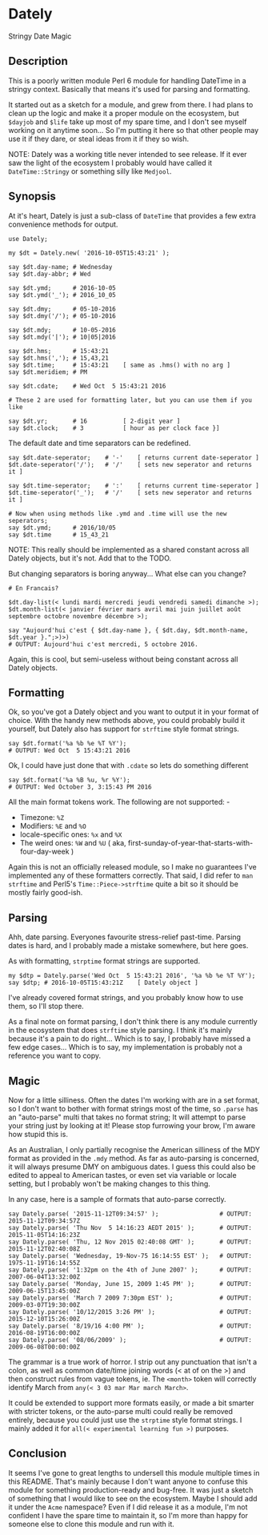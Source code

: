 # Dately
Stringy Date Magic

## Description
This is a poorly written module Perl 6 module for handling DateTime in a stringy context. Basically that means it's used for parsing and formatting.

It started out as a sketch for a module, and grew from there. I had plans to clean up the logic and make it a proper module on the ecosystem, but `$dayjob` and `$life` take up most of my spare time, and I don't see myself working on it anytime soon... So I'm putting it here so that other people may use it if they dare, or steal ideas from it if they so wish.

NOTE: Dately was a working title never intended to see release. If it ever saw the light of the ecosystem I probably would have called it `DateTime::Stringy` or something silly like `Medjool`.

## Synopsis
At it's heart, Dately is just a sub-class of `DateTime` that provides a few extra convenience methods for output.

```perl6
use Dately;

my $dt = Dately.new( '2016-10-05T15:43:21' );

say $dt.day-name; # Wednesday
say $dt.day-abbr; # Wed

say $dt.ymd;      # 2016-10-05
say $dt.ymd('_'); # 2016_10_05

say $dt.dmy;      # 05-10-2016
say $dt.dmy('/'); # 05-10-2016

say $dt.mdy;      # 10-05-2016
say $dt.mdy('|'); # 10|05|2016

say $dt.hms;      # 15:43:21
say $dt.hms(','); # 15,43,21
say $dt.time;     # 15:43:21    [ same as .hms() with no arg ]
say $dt.meridiem; # PM

say $dt.cdate;    # Wed Oct  5 15:43:21 2016

# These 2 are used for formatting later, but you can use them if you like

say $dt.yr;       # 16          [ 2-digit year ]
say $dt.clock;    # 3           [ hour as per clock face }]
```

The default date and time separators can be redefined.
```perl6
say $dt.date-seperator;    # '-'    [ returns current date-seperator ]
$dt.date-seperator('/');   # '/'    [ sets new seperator and returns it ]

say $dt.time-seperator;    # ':'    [ returns current time-seperator ]
$dt.time-seperator('_');   # '/'    [ sets new seperator and returns it ]

# Now when using methods like .ymd and .time will use the new seperators;
say $dt.ymd;      # 2016/10/05
say $dt.time      # 15_43_21
```

NOTE: This really should be implemented as a shared constant across all Dately objects, but it's not. Add that to the TODO.

But changing separators is boring anyway... What else can you change?
```perl6
# En Francais?

$dt.day-list(< lundi mardi mercredi jeudi vendredi samedi dimanche >);
$dt.month-list(< janvier février mars avril mai juin juillet août septembre octobre novembre décembre >);

say "Aujourd'hui c'est { $dt.day-name }, { $dt.day, $dt.month-name, $dt.year }.";>)>)
# OUTPUT: Aujourd'hui c'est mercredi, 5 octobre 2016.
```

Again, this is cool, but semi-useless without being constant across all Dately objects.

## Formatting
Ok, so you've got a Dately object and you want to output it in your format of choice. With the handy new methods above, you could probably build it yourself, but Dately also has support for `strftime` style format strings.

```perl6
say $dt.format('%a %b %e %T %Y');
# OUTPUT: Wed Oct  5 15:43:21 2016
```
Ok, I could have just done that with `.cdate` so lets do something different

```perl6
say $dt.format('%a %B %u, %r %Y');
# OUTPUT: Wed October 3, 3:15:43 PM 2016
```
All the main format tokens work. The following are not supported: -
  * Timezone: `%Z`
  * Modifiers: `%E` and `%O`
  * locale-specific ones: `%x` and `%X`
  * The weird ones: `%W` and `%U` ( aka, first-sunday-of-year-that-starts-with-four-day-week )

Again this is not an officially released module, so I make no guarantees I've implemented any of these formatters correctly. That said, I did refer to `man strftime` and Perl5's `Time::Piece->strftime` quite a bit so it should be mostly fairly good-ish.

## Parsing
Ahh, date parsing. Everyones favourite stress-relief past-time. Parsing dates is hard, and I probably made a mistake somewhere, but here goes.

As with formatting, `strptime` format strings are supported.

```perl6
my $dtp = Dately.parse('Wed Oct  5 15:43:21 2016', '%a %b %e %T %Y');
say $dtp; # 2016-10-05T15:43:21Z    [ Dately object ]
```
I've already covered format strings, and you probably know how to use them, so I'll stop there.

As a final note on format parsing, I don't think there is any module currently in the ecosystem that does `strftime` style parsing. I think it's mainly because it's a pain to do right... Which is to say, I probably have missed a few edge cases... Which is to say, my implementation is probably not a reference you want to copy.

## Magic
Now for a little silliness. Often the dates I'm working with are in a set format, so I don't want to bother with format strings most of the time, so `.parse` has an "auto-parse" multi that takes no format string; It will attempt to parse your string just by looking at it! Please stop furrowing your brow, I'm aware how stupid this is.

As an Australian, I only partially recognise the American silliness of the MDY format as provided in the `.mdy` method. As far as auto-parsing is concerned, it will always presume DMY on ambiguous dates. I guess this could also be edited to appeal to American tastes, or even set via variable or locale setting, but I probably won't be making changes to this thing.

In any case, here is a sample of formats that auto-parse correctly.

```perl6
say Dately.parse( '2015-11-12T09:34:57' );                 # OUTPUT: 2015-11-12T09:34:57Z
say Dately.parse( 'Thu Nov  5 14:16:23 AEDT 2015' );       # OUTPUT: 2015-11-05T14:16:23Z
say Dately.parse( 'Thu, 12 Nov 2015 02:40:08 GMT' );       # OUTPUT: 2015-11-12T02:40:08Z
say Dately.parse( 'Wednesday, 19-Nov-75 16:14:55 EST' );   # OUTPUT: 1975-11-19T16:14:55Z
say Dately.parse( '1:32pm on the 4th of June 2007' );      # OUTPUT: 2007-06-04T13:32:00Z
say Dately.parse( 'Monday, June 15, 2009 1:45 PM' );       # OUTPUT: 2009-06-15T13:45:00Z
say Dately.parse( 'March 7 2009 7:30pm EST' );             # OUTPUT: 2009-03-07T19:30:00Z
say Dately.parse( '10/12/2015 3:26 PM' );                  # OUTPUT: 2015-12-10T15:26:00Z
say Dately.parse( '8/19/16 4:00 PM' );                     # OUTPUT: 2016-08-19T16:00:00Z
say Dately.parse( '08/06/2009' );                          # OUTPUT: 2009-06-08T00:00:00Z
```

The grammar is a true work of horror. I strip out any punctuation that isn't a colon, as well as common date/time joining words (< at of on the >) and then construct rules from vague tokens, ie. The `<month>` token will correctly identify March from `any(< 3 03 mar Mar march March>`.

It could be extended to support more formats easily, or made a bit smarter with stricter tokens, or the auto-parse multi could really be removed entirely, because you could just use the `strptime` style format strings. I mainly added it for `all(< experimental learning fun >)` purposes.

## Conclusion
It seems I've gone to great lengths to undersell this module multiple times in this README. That's mainly because I don't want anyone to confuse this module for something production-ready and bug-free. It was just a sketch of something that I would like to see on the ecosystem. Maybe I should add it under the `Acme` namespace? Even if I did release it as a module, I'm not confident I have the spare time to maintain it, so I'm more than happy for someone else to clone this module and run with it.
